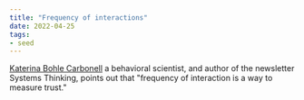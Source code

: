 ```yaml
---
title: "Frequency of interactions"
date: 2022-04-25
tags:
- seed
---
```


[Katerina Bohle Carbonell](https://netnigma.io/author/katerina/) a behavioral scientist, and author of the newsletter Systems Thinking, points out that "frequency of interaction is a way to measure trust."

